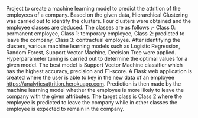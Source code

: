Project to create a machine learning model to predict the attrition of the employees of a company. 
Based on the given data, Hierarchical Clustering was carried out to identify the clusters.
Four clusters were obtained and the employee classes are deduced. The classes are as follows :- Class 0: permanent employee, Class 1: temporary employee, Class 2: predicted to leave the company, Class 3: contractual employee.
After identifying the clusters, various machine learning models such as Logistic Regression, Random Forest, Support Vector Machine, Decision Tree were applied.
Hyperparameter tuning is carried out to determine the optimal values for a given model.
The best model is Support Vector Machine classifier which has the highest accuracy, precision and F1-score.
A Flask web application is created where the user is able to key in the new data of an employee https://analyticsattrition.herokuapp.com.
Prediction is then made by the machine learning model whether the employee is more likely to leave the company with the given attributes.
The target class is Class 2 where the employee is predicted to leave the company while in other classes the employee is expected to remain in the company.
